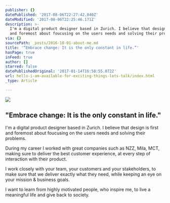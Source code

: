 ```yaml
---
publisher: {}
datePublished: '2017-08-06T22:27:42.040Z'
dateModified: '2017-08-06T22:25:46.171Z'
description: >-
  I'm a digital product designer based in Zurich. I believe that design is first
  and foremost about foucusing on the users needs and solving their problems.
via: {}
sourcePath: _posts/2016-10-01-about-me.md
title: '“Embrace change: It is the only constant in life.”'
hasPage: true
inFeed: true
author: []
starred: false
datePublishedOriginal: '2017-01-14T16:58:55.072Z'
url: hello-i-am-available-for-exciting-things-lets-talk/index.html
_type: Article

---
```

![](https://the-grid-user-content.s3-us-west-2.amazonaws.com/7f1b5246-0d44-4d45-8048-0d6f0833fa5d.gif)

## "Embrace change: It is the only constant in life."

I'm a digital product designer based in Zurich. I believe that design is first and foremost about foucusing on the users needs and solving their problems.

During my career I worked with great companies such as NZZ, Mila, MCT, making sure to deliver the best customer experience, at every step of interaction with their product.

I work closely with your team, your customers and your stakeholders, to make sure that we deliver exactly what they need, while keeping an eye on your mission & business goals.

I want to learn from highly motivated people, who inspire me, to live a meaningful life and give back to society.